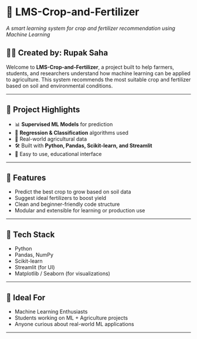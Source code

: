# 🌾 LMS-Crop-and-Fertilizer
*A smart learning system for crop and fertilizer recommendation using Machine Learning*

## 👨‍💻 Created by: Rupak Saha  
Welcome to **LMS-Crop-and-Fertilizer**, a project built to help farmers, students, and researchers understand how machine learning can be applied to agriculture. This system recommends the most suitable crop and fertilizer based on soil and environmental conditions.

---

## 📌 Project Highlights
- 📊 **Supervised ML Models** for prediction  
- 🧪 **Regression & Classification** algorithms used  
- 🌿 Real-world agricultural data  
- 🛠️ Built with **Python, Pandas, Scikit-learn, and Streamlit**  
- 🎯 Easy to use, educational interface  

---

## 📂 Features
- Predict the best crop to grow based on soil data
- Suggest ideal fertilizers to boost yield
- Clean and beginner-friendly code structure
- Modular and extensible for learning or production use

---

## 🚀 Tech Stack
- Python
- Pandas, NumPy
- Scikit-learn
- Streamlit (for UI)
- Matplotlib / Seaborn (for visualizations)

---

## 💬 Ideal For
- Machine Learning Enthusiasts
- Students working on ML + Agriculture projects
- Anyone curious about real-world ML applications

---


